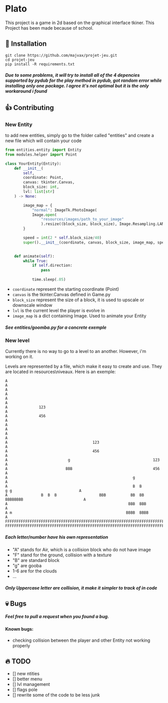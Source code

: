 # Plato
This project is a game in 2d based on the graphical interface tkiner. This Project has been made because of school.

## 💾 Installation

```
git clone https://github.com/majvax/projet-jeu.git
cd projet-jeu
pip install -R requirements.txt
```
##### Due to some problems, it will try to install all of the 4 depencies supported by pydub for the play method in pydub, got random error while installing only one package. I agree it's not optimal but it is the only workaround i found

## 👍 Contributing

### New Entity
to add new entities, simply go to the folder called "entities" and create a new file which will contain your code
```python
from entities.entity import Entity
from modules.helper import Point

class YourEntity(Entity):
    def __init__(
        self, 
        coordinate: Point, 
        canvas: tkinter.Canvas, 
        block_size: int, 
        lvl: list[str]
    ) -> None:

        image_map = {
            "normal": ImageTk.PhotoImage(
            Image.open(
                "resources/images/path_to_your_image"
                ).resize((block_size, block_size), Image.Resampling.LANCZOS))
        }

        speed = int(2 * self.block_size/40)
        super().__init__(coordinate, canvas, block_size, image_map, speed, lvl)
    

    def animate(self):
        while True:
            if self.direction:
                pass
            
            time.sleep(.05)
```
- `coordinate` represent the starting coordinate (Point)
- `canvas` is the tkinter.Canvas defined in Game.py
- `block_size` represent the size of a block, it is used to upscale or downscale window
- `lvl` is the current level the player is evolve in
- `image_map` is a dict containing Image. Used to animate your Entity
##### See entities/goomba.py for a concrete exemple

### New level
Currently there is no way to go to a level to an another. However, i'm working on it.

Levels are represented by a file, which make it easy to create and use. They are located in resources\niveaux.
Here is an exemple:
```
A                                                                                                            A
A                                                                                                            A
A                                                                                                            A
A              123                                                                                           A
A              456                                                                                           A
A                                                                                                            A
A                                                                                                            A
A                                      123                                                                   A
A                                      456                                                                   A
A                           g                                     123                                        A
A                          BBB                                    456                                        A
A                                                        g                                                   A
A                                                        B  B               g g                              A
A               B  B  B                   BBB           BB  BB            BBBBBBBB                           A
A                                                      BBB  BBB                                              A
A m                                                   BBBB  BBBB                                             A
FFFFFFFFFFFFFFFFFFFFFFFFFFFFFFFFFFFFFFFFFFFFFFFFFFFFFFFFFFFFFFFFFFFFFFFFFFFFFFFFFFFFFFFFFFFFFFFFFFFFFFFFFFFFFF
FFFFFFFFFFFFFFFFFFFFFFFFFFFFFFFFFFFFFFFFFFFFFFFFFFFFFFFFFFFFFFFFFFFFFFFFFFFFFFFFFFFFFFFFFFFFFFFFFFFFFFFFFFFFFF
```
##### Each letter/number have his own representation
- "A" stands for Air, which is a collision block who do not have image
- "F" stand for the ground, collision with a texture
- "B" are standard block
- "g" are gooba 
- 1-6 are for the clouds
- ...
##### Only Uppercase letter are collision, it make it simpler to track of in code 



## 💀 Bugs

##### Feel free to pull a request when you found a bug.

#### Known bugs:
- checking collision between the player and other Entity not working properly

## 🔥 TODO
- [] new ntities
- [] better menu
- [] lvl management
- [] flags pole
- [] rewrite some of the code to be less junk
